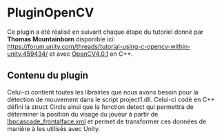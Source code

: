 # PluginOpenCV

Ce plugin a été réalisé en suivant chaque étape du tutoriel donné par **Thomas Mountainborn** disponible ici:
https://forum.unity.com/threads/tutorial-using-c-opencv-within-unity.459434/ et avec [OpenCV4.0.1](https://opencv.org/releases/) en C++.

## Contenu du plugin

Celui-ci contient toutes les librairies que nous avons besoin pour la détection de mouvement dans le script project1.dll.
Celui-ci codé en C++ défini la struct Circle ainsi que la fonction detect qui permettra de déterminer la position
du visage du joueur à partir de [lbpcascade_frontalface.xml](idk/lbpcascade_frontalface.xml) et permet de transformer ces données de manière à les utilisés avec Unity.
